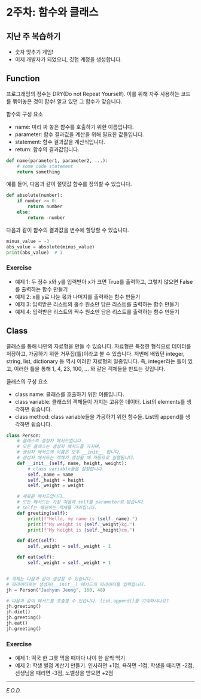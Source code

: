 # 2주차: 함수와 클래스

## 지난 주 복습하기
- 숫자 맞추기 게임!
- 이제 개발자가 되었으니, 깃헙 계정을 생성합니다.

## Function
프로그래밍의 정수는 DRY(Do not Repeat Yourself). 이를 위해 자주 사용하는 코드를 묶어놓은 것이 함수! 알고 있던 그 함수가 맞습니다.

함수의 구성 요소
- name: 미리 짜 놓은 함수를 호출하기 위한 이름입니다.
- parameter: 함수 결과값을 계산을 위해 필요한 값들입니다.
- statement: 함수 결과값을 계산식입니다.
- return: 함수의 결과값입니다.

```python
def name(parameter1, parameter2, ...):
    # some code statement
    return something
```

예를 들어, 다음과 같이 절댓값 함수를 정의할 수 있습니다.

```python
def absolute(number):
    if number >= 0:
        return number
    else:
        return -number
```

다음과 같이 함수의 결과값을 변수에 할당할 수 있습니다.

```python
minus_value = -3
abs_value = absolute(minus_value)
print(abs_value)  # 3
```

### Exercise
- 예제 1: 두 정수 x와 y를 입력받아 x가 크면 True를 출력하고, 그렇지 않으면 False를 출력하는 함수 만들기
- 예제 2: x를 y로 나눈 몫과 나머지를 출력하는 함수 만들기
- 예제 3: 입력받은 리스트의 홀수 원소만 담은 리스트를 출력하는 함수 만들기
- 예제 4: 입력받은 리스트의 짝수 원소만 담은 리스트를 출력하는 함수 만들기


## Class
클래스를 통해 나만의 자료형을 만들 수 있습니다. 자료형은 특정한 형식으로 데이터를 저장하고, 가공하기 위한 거푸집(틀)이라고 볼 수 있습니다. 저번에 배웠던 integer, string, list, dictionary 등 역시 이러한 자료형의 일종입니다. 즉, integer라는 틀이 있고, 이러한 틀을 통해 1, 4, 23, 100, ... 와 같은 객체들을 만드는 것입니다.

클래스의 구성 요소
- class name: 클래스를 호출하기 위한 이름입니다.
- class variable: 클래스의 객체들이 가지는 고유한 데이터. List의 elements를 생각하면 쉽습니다.
- class method: class variable들을 가공하기 위한 함수들. List의 append를 생각하면 쉽습니다.

```python
class Person:
    # 클래스의 생성자 메서드입니다.
    # 모든 클래스는 생성자 메서드를 가지며,
    # 생성자 메서드의 이름은 모두 __init__ 입니다.
    # 생성자 메서드는 객체가 생성될 때 자동으로 실행됩니다.
    def __init__(self, name, height, weight):
        # class variable들을 설정합니다.
        self._name = name
        self._height = height
        self._weight = weight

    # 새로운 메서드입니다.
    # 모든 메서드는 가장 처음에 self를 parameter로 받습니다.
    # self는 해당하는 객체를 가리킵니다.
    def greeting(self):
        print(f"Hello, my name is {self._name}.")
        print(f"My weight is {self._weight}kg.")
        print(f"My height is {self._height}cm.")

    def diet(self):
        self._weight = self._weight - 1

    def eat(self):
        self._weight = self._weight + 1


# 객체는 다음과 같이 생성할 수 있습니다.
# 파라미터로는 생성자(__init__) 메서드의 파라미터를 입력합니다.
jh = Person("Jaehyun Jeong", 160, 48)

# 다음과 같이 메서드를 호출할 수 있습니다. list.append()를 기억하시나요?
jh.greeting()
jh.diet()
jh.greeting()
jh.eat()
jh.greeting()
```

### Exercise
- 예제 1: 떡국 한 그릇 먹을 때마다 나이 한 살씩 먹기
- 예제 2: 학생 벌점 계산기 만들기. 인사하면 +1점, 욕하면 -1점, 학생을 때리면 -2점, 선생님을 때리면 -3점, 노벨상을 받으면 +2점

---
*E.O.D.*